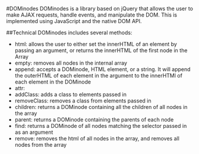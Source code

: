 #DOMinodes
DOMinodes is a library based on jQuery that allows the user to make AJAX requests, handle events, and manipulate the DOM. This is implemented using JavaScript and the native DOM API.

##Technical
DOMinodes includes several methods:
- html: allows the user to either set the innerHTML of an element by passing an argument, or returns the innerHTML of the first node in the Array
- empty: removes all nodes in the internal array
- append: accepts a DOMinode, HTML element, or a string. It will append the outerHTML of each element in the argument to the innerHTMl of each element in the DOMinode
- attr:
- addClass: adds a class to elements passed in
- removeClass: removes a class from elements passed in
- children: returns a DOMinode containing all the children of all nodes in the array
- parent: returns a DOMinode containing the parents of each node
- find: returns a DOMinode of all nodes matching the selector passed in as an argument
- remove: removes the html of all nodes in the array, and removes all nodes from the array
